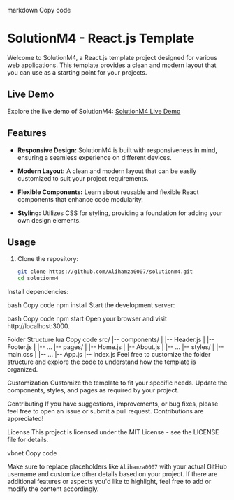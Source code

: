 markdown
Copy code
# SolutionM4 - React.js Template

Welcome to SolutionM4, a React.js template project designed for various web applications. This template provides a clean and modern layout that you can use as a starting point for your projects.

## Live Demo

Explore the live demo of SolutionM4: [SolutionM4 Live Demo](https://solutionm4.onrender.com)

## Features

- **Responsive Design:** SolutionM4 is built with responsiveness in mind, ensuring a seamless experience on different devices.

- **Modern Layout:** A clean and modern layout that can be easily customized to suit your project requirements.

- **Flexible Components:** Learn about reusable and flexible React components that enhance code modularity.

- **Styling:** Utilizes CSS for styling, providing a foundation for adding your own design elements.

## Usage

1. Clone the repository:

   ```bash
   git clone https://github.com/Alihamza0007/solutionm4.git
   cd solutionm4
Install dependencies:

bash
Copy code
npm install
Start the development server:

bash
Copy code
npm start
Open your browser and visit http://localhost:3000.

Folder Structure
lua
Copy code
src/
|-- components/
|   |-- Header.js
|   |-- Footer.js
|   |-- ...
|-- pages/
|   |-- Home.js
|   |-- About.js
|   |-- ...
|-- styles/
|   |-- main.css
|   |-- ...
|-- App.js
|-- index.js
Feel free to customize the folder structure and explore the code to understand how the template is organized.

Customization
Customize the template to fit your specific needs. Update the components, styles, and pages as required by your project.

Contributing
If you have suggestions, improvements, or bug fixes, please feel free to open an issue or submit a pull request. Contributions are appreciated!

License
This project is licensed under the MIT License - see the LICENSE file for details.

vbnet
Copy code

Make sure to replace placeholders like `Alihamza0007` with your actual GitHub username and customize other details based on your project. If there are additional features or aspects you'd like to highlight, feel free to add or modify the content accordingly.





